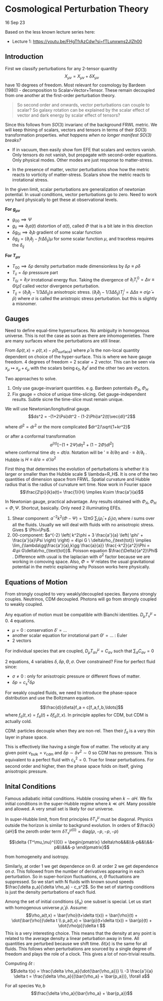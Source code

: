 # Cosmological Perturbation Theory

16 Sep 23

Based on the less known lecture series here: 

- Lecture 1: https://youtu.be/FHgTfrAzCdw?si=fTLunxwns2JlZh00

## Introduction

First we classify perturbations for any 2-tensor quantity
$$X_{\mu\nu} = X_{\mu\nu} + \delta X_{\mu\nu}$$
have 10 degrees of freedom. Most relevant for cosmology by Bardeen (1980) - decomposition to Scalar+Vector+Tensor. These remain decoupled from one another at the first-order perturbation theory.

> So second order and onwards, vector perturbations can couple to scalar? So galaxy rotation can be explained by the scalar effect of vector and dark energy by scalar effect of tensors?

Since this follows from $SO(3)$ invarianc of the background FRWL metric. We will keep thining of scalars, vectors and tensors in terms of their $SO(3)$ transformation properties.  _what happens when no longer manifest $SO(3)$  breaks?_

- If in vacuum, then easily show fom EFE that scalars and vectors vanish. Only tensors do not vanish, but propagate with second-order equations. Only physical modes. Other modes are just response to matter-stress. 

- In the presence of matter, vector perturbations show how the metric reacts to vorticity of matter-stress. Scalars show the metric reacts to irrotational stress.

In the given limit, scalar perturbations are generalization of newtonian potential. In usual conditions, vector perturbations go to zero. Need to work very hard physically to get these at observational levels.

**For $g_{\mu\nu}$**

- $g_{00} \implies \Psi$ 
- $g_{ii} \implies \partial_i a(t)$ distortion of $a(t)$, called $\Phi$ that is a bit late in this direction
- $\delta g_{0i} \implies \partial_i b$ gradient of some scalar function
- $\delta g_{ij} = \left( \partial_i \partial_j - fr \Delta \delta_{ij} \right)\mu$ for some scalar function $\mu$, and traceless requires the $\delta_{ij}$ 

**For $T_{\mu\nu}$**

- $T_{00} \implies \delta\rho$ density perturbation made dimensionless by $\delta\rho \equiv \bar{\rho} \delta$ 
- $T_{ii} = \delta p$ presssure part 
- $T_{0i} = \partial_i v$ irrotational energy flux. Taking the divergence of $\partial_i T^0_i = \Delta v \equiv \Theta (\bar{\rho})$ called vector divergence perturbation. 
- $T_{ij} = \left( \partial_i\partial_j - 1/3\Delta\delta_{ij} \right) s$ anisotropic stress. $\left( \partial_i\partial_j - 1/3 \Delta\delta_{ij} \right) T^i_j = \Delta\Delta s \equiv \sigma (\bar{\rho} + \bar{p})$ where $\sigma$ is called the anistropic stress perturbation. but this is slightly a misnomer. 

## Gauges

Need to define equal-time hypersurfaces. No ambiguity in homogenous universe. This is not the case as soon as there are inhomogenieties. There are many surfaces where the perturbations are still linear. 

From $\delta\rho(t,x) = \rho(t,x) - \bar{\rho}(t_{\text{surface}})$ where $\bar{\rho}$ is the non-local quantity dependent on choice of the hyper-surface. This is where we have gauge freedom. 4 degrees of freedom = 2 scalar + 2 vector. This can be seen via $x_\mu \mapsto x_\mu + \epsilon_\mu$ with the scalars being $\epsilon_0, \partial_i\epsilon^i$ and the other two are vectors. 

Two approaches to solve.

1. Only use gauge-invariant quantities. e.g. Bardeen potentials $\Phi_A, \Phi_H$ 
1. Fix gauge = choice of unique time-slicing. Get gauge-independent results. Subtle sicne the time-slice must remain unique. 

We will use Newtonian/longitudinal gauge. $$ds^2 = -(1+2\Psi)dt^2 - (1-2\Phi)a^2(t)\vec{dl}^2$$

where $dl^2 = dr^2$ or the more complicated $dr^2/\sqrt{1+kr^2}$ 

or after a conformal transformation $$a^(\eta) [-(1+2\Psi)d\eta^2 + (1-2\Phi)dl^2]$$ 
where conformal time $d\eta=dt/a$. Notation will be $'\equiv \partial/\partial\eta$ and $\cdot\equiv\partial/\partial_t$ . Hubble is $H\equiv \dot{a}/a=a'/a^2$  

First thing that determines the evolution of perturbations is whether it is larger or smaller than the Hubble scale $ \lambda=R_H$. It is one of the two quantities of dimension space from FRWL. Spatial curvature and Hubble radius that is the radius of curvature wrt time. Now work in Fourier space $$\frac{2\pi}{k}a(t)= \frac{1}{H} \implies k\sim \frac{a'}{a}$$  

In Newtonian gauge, practical advantage. Any results obtained with $\Phi_A,\Phi_H = \Phi, \Psi$. Shortcut, basically. Only need 2 illuminating EFEs.

1. Shear component: $a^{-2}k^2(\Phi-\Psi)= 12 \pi G \ \sum_i (\bar{\rho}_i + \bar{p}_i) \sigma_i$ where $i$ sums over all the fluids. Usually we will deal with fluids with no anisotropic stress. Gives $ \Phi=\Psi$.
1. $00$-component: $a^{-2} \left( k^2\phi + 3 \frac{a'}{a} \left( \phi' + \frac{a'}{a}\Psi \right) \right) = 4\pi G \ \delta\rho_{\text{tot}} \implies \lim_{\lambda\gg\frac{a'}{a},k\gg \frac{a}{a}} \frac{-k^2}{a^2}\Phi = 4\pi G\delta\rho_{\text{tot}}$. Poisson equation $\frac{\Delta}{a^2}\Phi$ . Difference with usual is the laplacian with $a^2$ factor because we are working in comoving space. Also, $\Phi=\Psi$ relates the usual gravitational potential in the metric explaining why Poisson works here physically.

## Equations of Motion

From strongly coupled to very weakly/decoupled species. Baryons strongly couples. Neutrinos, CDM decoupled. Photons will go from strongly coupled to weakly coupled. 

Any equation of motion must be compatible with Bianchi identities. $D_\mu T^\mu_\nu =0$. 4 equations. 

- $\mu=0$ : conservation $\delta' = \ldots$ 
- another scalar equation for irrotational part $\Theta'=\ldots$ : Euler
- 2 vectors

For individual species that are coupled, $D_\mu T^\mu_{a\nu} = C_{a\nu}$ such that $\sum_a C_{a\nu} =0$ 

2 equations, 4 variables $\delta, \delta p, \Theta, \sigma$. Over constrained? Fine for perfect fluid since:
- $\sigma\neq0$ : only for anisotropic pressure or different flows of matter. 
- $\delta p = c_s^2\delta\rho$ 

For weakly coupled fluids, we need to introduce the phase-space distribution and use the Boltzmann equation.

$$\frac{d}{d\eta}f_a = c[f_a,f_b,\ldots]$$ 
where $f_a(t,x) = f_a(t) + \delta f_a(t,x)$. In principle applies for CDM, but CDM is actually cold.

CDM: particles decouple when they are non-rel. Then their $f_a$ is a very thin layer in phase space.


This is effectively like having a single flow of matter. The velocity at any given point $v_{\text{bulk}} = v_{\text{cdm}}$ and $\delta p \sim \delta v^2 \sim 0$ so CDM has no pressure. This is equivalent to a perfect fluid with $c_s^2=0$. True for linear perturbations. For second order and higher, then the phase space folds on itself, giving anisotropic pressure.

## Inital Conditions

Famous adiabatic initial conditions. Hubble crossing when $k\sim aH$. We fix initial conditions in the super-Hubble regime where $k\ll aH$. Many possible and allowed. A very small set is likely for our universe.

In super-Hubble limit, from first principles $\delta T^\mu_\nu$ must be diagonal. Physics outside the horizon is similar to backgrund evolution. In orders of $\frac{k}{aH}$ the zeroth order term $\delta {T^\mu_\nu}^{(0)} = \text{diag}(\rho,-p,-p,-p)$
```math
\delta {T^\mu_\nu}^{(0)} = 
\begin{pmatrix}
  \delta\rho&&&\\&-p&&\\&&-p&\\&&&-p
\end{pmatrix}
```
from homogeneity and isotropy. 

Similarly, at order 1 we get dependence on $\Theta$. at order 2 we get dependence on $\sigma$. This followed from the number of derivatives appearing in each perturbation. So in super-horizon fluctuations, $\sigma,\Theta$ fluctuations are suppressed. So we start with N fluids with known sound speeds $\frac{\delta p_a}{\delta \rho_a} - c_s^2$. So the set of starting conditions is just the density perturbations of each fluid.

Among the set of initial conditions $\{ \delta_a \}$ one subset is special. Let us start with homogenous universe $\bar{\rho},\bar{p}$. Assume: 
$$\rho_a(t,x) = \bar{\rho}(t+\delta t(x)) = \bar{\rho}(t) + \dot{\bar{\rho}}\delta t \\
p_a(t,x) = \bar{p}(t+\delta t(x)) = \bar{p}(t) + \dot{\rho{p}}\delta t $$ 
This is a very interesting choice. This means that the density at any point is related to the average density a linear peturbation away in time. All quantities are perturbed because we shift time. $\delta t(x)$ is the same for all fluids. This follows when perturbations are sourced by a single degree of freedom and plays the role of a clock. This gives a lot of non-trivial results. 

Computing $\delta t$ : 
$$\delta t(x) = \frac{\delta \rho_a}{\dot{\bar{\rho_a}}} \\
-3 \frac{a'}{a} \delta t = \frac{\delta \rho_a}{(\bar{\rho_a} + \bar{p_a})}, \forall a$$ 

For all species $\forall a,b$ 
$$\frac{\delta \rho_a}{\bar{\rho_a} + \bar{p_a}}$$ 